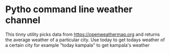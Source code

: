 # Pytho command line weather channel

This tinny utility picks data from https://openweathermap.org and returns the average weather of a particular city. Use today <city> to get todays weather of a certain city for example "today kampala" to get kampala's weather